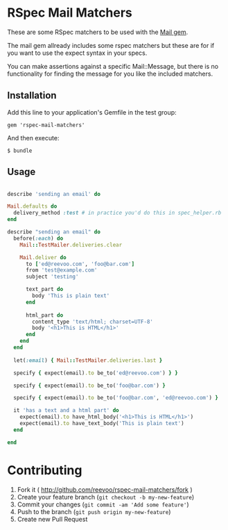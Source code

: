 # RSpec Mail Matchers

These are some RSpec matchers to be used with the [Mail gem](https://github.com/mikel/mail).

The mail gem allready includes some rspec matchers but these are for if you want to use the expect syntax in your specs.

You can make assertions against a specific Mail::Message, but there is no functionality for finding the message for you like the included matchers.

## Installation

Add this line to your application's Gemfile in the test group:

    gem 'rspec-mail-matchers'

And then execute:

    $ bundle

## Usage

```ruby

describe 'sending an email' do

Mail.defaults do
  delivery_method :test # in practice you'd do this in spec_helper.rb
end

describe "sending an email" do
  before(:each) do
    Mail::TestMailer.deliveries.clear

    Mail.deliver do
      to ['ed@reevoo.com', 'foo@bar.com']
      from 'test@example.com'
      subject 'testing'

      text_part do
        body 'This is plain text'
      end
    
      html_part do
        content_type 'text/html; charset=UTF-8'
        body '<h1>This is HTML</h1>'
      end
    end
  end
  
  let(:email) { Mail::TestMailer.deliveries.last }

  specify { expect(email).to be_to('ed@reevoo.com') } }

  specify { expect(email).to be_to('foo@bar.com') }

  specify { expect(email).to be_to('foo@bar.com', 'ed@reevoo.com') }

  it 'has a text and a html part' do
    expect(email).to have_html_body('<h1>This is HTML</h1>')
    expect(email).to have_text_body('This is plain text')
  end

end
```

# Contributing

1. Fork it ( http://github.com/reevoo/rspec-mail-matchers/fork )
2. Create your feature branch (`git checkout -b my-new-feature`)
3. Commit your changes (`git commit -am 'Add some feature'`)
4. Push to the branch (`git push origin my-new-feature`)
5. Create new Pull Request
